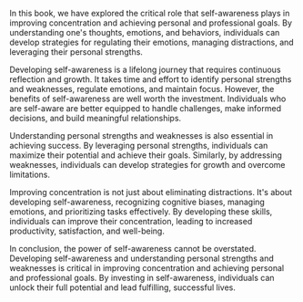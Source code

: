 
In this book, we have explored the critical role that self-awareness plays in improving concentration and achieving personal and professional goals. By understanding one's thoughts, emotions, and behaviors, individuals can develop strategies for regulating their emotions, managing distractions, and leveraging their personal strengths.

Developing self-awareness is a lifelong journey that requires continuous reflection and growth. It takes time and effort to identify personal strengths and weaknesses, regulate emotions, and maintain focus. However, the benefits of self-awareness are well worth the investment. Individuals who are self-aware are better equipped to handle challenges, make informed decisions, and build meaningful relationships.

Understanding personal strengths and weaknesses is also essential in achieving success. By leveraging personal strengths, individuals can maximize their potential and achieve their goals. Similarly, by addressing weaknesses, individuals can develop strategies for growth and overcome limitations.

Improving concentration is not just about eliminating distractions. It's about developing self-awareness, recognizing cognitive biases, managing emotions, and prioritizing tasks effectively. By developing these skills, individuals can improve their concentration, leading to increased productivity, satisfaction, and well-being.

In conclusion, the power of self-awareness cannot be overstated. Developing self-awareness and understanding personal strengths and weaknesses is critical in improving concentration and achieving personal and professional goals. By investing in self-awareness, individuals can unlock their full potential and lead fulfilling, successful lives.
